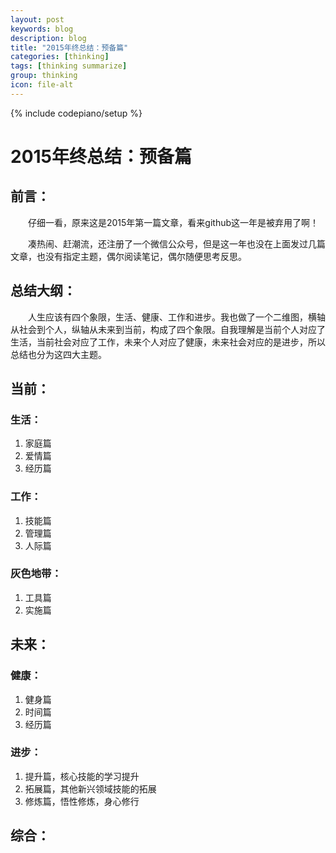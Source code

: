 ```yaml
---
layout: post
keywords: blog
description: blog
title: "2015年终总结：预备篇"
categories: [thinking]
tags: [thinking summarize]
group: thinking
icon: file-alt
---
```

{% include codepiano/setup %}

# 2015年终总结：预备篇


## 前言：
　　仔细一看，原来这是2015年第一篇文章，看来github这一年是被弃用了啊！

　　凑热闹、赶潮流，还注册了一个微信公众号，但是这一年也没在上面发过几篇文章，也没有指定主题，偶尔阅读笔记，偶尔随便思考反思。


## 总结大纲：
　　人生应该有四个象限，生活、健康、工作和进步。我也做了一个二维图，横轴从社会到个人，纵轴从未来到当前，构成了四个象限。自我理解是当前个人对应了生活，当前社会对应了工作，未来个人对应了健康，未来社会对应的是进步，所以总结也分为这四大主题。

## 当前：
### 生活：
1. 家庭篇
2. 爱情篇
3. 经历篇
### 工作：
1. 技能篇
2. 管理篇
3. 人际篇
### 灰色地带：
1. 工具篇
2. 实施篇

## 未来：
### 健康：
1. 健身篇
2. 时间篇
3. 经历篇
### 进步：
1. 提升篇，核心技能的学习提升
2. 拓展篇，其他新兴领域技能的拓展
3. 修炼篇，悟性修炼，身心修行

## 综合：


